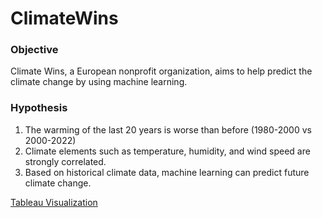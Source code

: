 # ClimateWins

### Objective
Climate Wins, a European nonprofit organization, aims to help predict the climate change by using machine learning. 

### Hypothesis
1. The warming of the last 20 years is worse than before (1980-2000 vs 2000-2022)
2. Climate elements such as temperature, humidity, and wind speed are strongly correlated. 
3. Based on historical climate data, machine learning can predict future climate change. 



[Tableau Visualization](https://public.tableau.com/app/profile/jinwoo.chung/viz/climatewins/temperaturechanges1?publish=yes)
